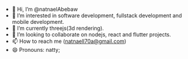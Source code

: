 - 👋 Hi, I’m @natnaelAbebaw
- 👀 I’m interested in software development, fullstack development and mobile development.
- 🌱 I’m currently threejs(3d rendering).
- 💞️ I’m looking to collaborate on nodejs, react and flutter projects.
- 📫 How to reach me (natnaell70a@gmail.com)
- 😄 Pronouns: natty;
<!---
natnaelAbebaw/natnaelAbebaw is a ✨ special ✨ repository because its `README.md` (this file) appears on your GitHub profile.
You can click the Preview link to take a look at your changes.
--->
